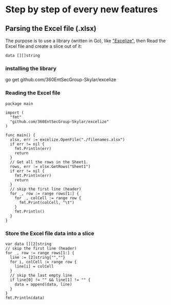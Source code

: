 # Step by step of every new features

## Parsing the Excel file (.xlsx)

The purpose is to use a library (written in Go), like ["Excelize"](https://github.com/360EntSecGroup-Skylar/excelize), then Read the Excel file and create a slice out of it:

    data [][]string

### installing the library

go get github.com/360EntSecGroup-Skylar/excelize

### Reading the Excel file

    package main
   
    import (
      "fmt"
      "github.com/360EntSecGroup-Skylar/excelize"
    )
   
    func main() {
      xlsx, err := excelize.OpenFile("./filenames.xlsx")
      if err != nil {
        fmt.Println(err)
        return
      }
      // Get all the rows in the Sheet1.
      rows, err := xlsx.GetRows("Sheet1")
      if err != nil {
        fmt.Println(err)
        return
      }
      // skip the first line (header)
      for _, row := range rows[1:] {
        for _, colCell := range row {
          fmt.Print(colCell, "\t")
        }
        fmt.Println()
      }
    }
   
### Store the Excel file data into a slice

    var data [][2]string
    // skip the first line (header)
    for _, row := range rows[1:] {
      line := [2]string{"",""}
      for i, colCell := range row {
        line[i] = colCell
      }
      // skip the last empty line
      if line[0] != "" && line[1] != "" {
        data = append(data, line)
      }
    }
    fmt.Println(data)
